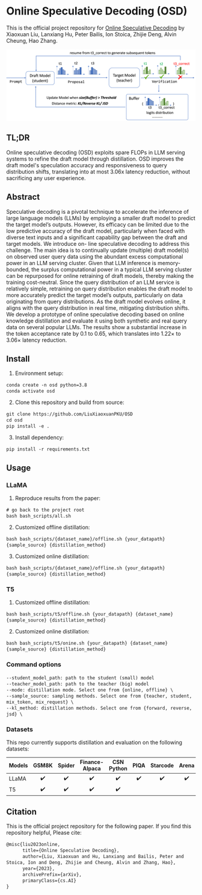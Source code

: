 # Online Speculative Decoding (OSD)

This is the official project repository for [Online Speculative Decoding](https://arxiv.org/pdf/2310.07177.pdf) by Xiaoxuan Liu, Lanxiang Hu, Peter Bailis, Ion Stoica, Zhijie Deng, Alvin Cheung, Hao Zhang.

<p align="center"><img src="assets/arch.png" alt="Architecture" width="800"></p>

## TL;DR
Online speculative decoding (OSD) exploits spare FLOPs in LLM serving systems to refine the draft model through distillation. OSD improves the draft model's speculation accuracy and responsiveness to query distribution shifts, translating into at most 3.06x latency reduction, without sacrificing any user experience. 

## Abstract
Speculative decoding is a pivotal technique to accelerate the inference of large language models (LLMs) by employing a smaller draft model to predict the target model’s outputs. However, its efficacy can be limited due to the low predictive accuracy of the draft model, particularly when faced with diverse text inputs and a significant capability gap between the draft and target models. We introduce on- line speculative decoding to address this challenge. The main idea is to continually update (multiple) draft model(s) on observed user query data using the abundant excess computational power in an LLM serving cluster. Given that LLM inference is memory-bounded, the surplus computational power in a typical LLM serving cluster can be repurposed for online retraining of draft models, thereby making the training cost-neutral. Since the query distribution of an LLM service is relatively simple, retraining on query distribution enables the draft model to more accurately predict the target model’s outputs, particularly on data originating from query distributions. As the draft model evolves online, it aligns with the query distribution in real time, mitigating distribution shifts. We develop a prototype of online speculative decoding based on online knowledge distillation and evaluate it using both synthetic and real query data on several popular LLMs. The results show a substantial increase in the token acceptance rate by 0.1 to 0.65, which translates into 1.22× to 3.06× latency reduction.

## Install
1. Environment setup:
```
conda create -n osd python=3.8
conda activate osd
```
2. Clone this repository and build from source:
```
git clone https://github.com/LiuXiaoxuanPKU/OSD
cd osd
pip install -e .
```
3. Install dependency:
```
pip install -r requirements.txt
```

## Usage
### LLaMA
1. Reproduce results from the paper:
```
# go back to the project root
bash bash_scripts/all.sh
```
2. Customized offline distillation:
```
bash bash_scripts/{dataset_name}/offline.sh {your_datapath} {sample_source} {distillation_method}
```
3. Customized online distillation:
```
bash bash_scripts/{dataset_name}/offline.sh {your_datapath} {sample_source} {distillation_method}
```

### T5
1. Customized offline distillation:
```
bash bash_scripts/t5/offline.sh {your_datapath} {dataset_name} {sample_source} {distillation_method}
```
2. Customized online distillation:
```
bash bash_scripts/t5/onine.sh {your_datapath} {dataset_name} {sample_source} {distillation_method}
```

### Command options
```
--student_model_path: path to the student (small) model
--teacher_model_path: path to the teacher (big) model
--mode: distillation mode. Select one from {online, offline} \
--sample_source: sampling methods. Select one from {teacher, student, mix_token, mix_request} \
--kl_method: distillation methods. Select one from {forward, reverse, jsd} \
```

### Datasets
This repo currently supports distillation and evaluation on the following datasets:

Models | GSM8K | Spider | Finance-Alpaca | CSN Python | PIQA | Starcode | Arena | CNN Dailymail | Xsum |
:--- | :---: | :---: | :---: | :---: | :---: | :---: |:---: | :---: | ---: |
 LLaMA | :heavy_check_mark: | :heavy_check_mark: | :heavy_check_mark: | :heavy_check_mark: | :heavy_check_mark: | :heavy_check_mark: | :heavy_check_mark: |  |  |
T5 | :heavy_check_mark: | :heavy_check_mark: | :heavy_check_mark: | :heavy_check_mark: |  |  |  | :heavy_check_mark: | :heavy_check_mark: |

## Citation
This is the official project repository for the following paper. If you find this repository helpful, Please cite:
```
@misc{liu2023online,
      title={Online Speculative Decoding}, 
      author={Liu, Xiaoxuan and Hu, Lanxiang and Bailis, Peter and Stoica, Ion and Deng, Zhijie and Cheung, Alvin and Zhang, Hao},
      year={2023},
      archivePrefix={arXiv},
      primaryClass={cs.AI}
}
```
